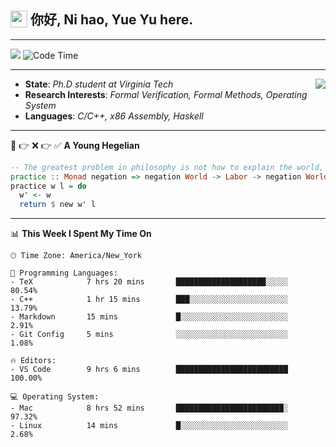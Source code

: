 <h2> <img style="vertical-align: text-bottom;" src=https://slackmojis.com/emojis/13253-yay-frog/download/ width=27> 你好, Ni hao, Yue Yu here. </h2>

---

![](https://shields.io/badge/dynamic/json?color=blue&amp;label=Visitors&amp;query=value&amp;url=https://api.countapi.xyz/hit/fishjump.fishjump) ![Code Time](https://img.shields.io/badge/Code%20Time-208%20hrs%2025%20mins-blue)

---

<img align='right' src=https://slackmojis.com/emojis/5264-coding/download> </td>

- **State**: *Ph.D student at Virginia Tech*
- **Research Interests**: *Formal Verification, Formal Methods, Operating System*
- **Languages**: *C/C++, x86 Assembly, Haskell*

---

🚫 👉 ❌ 👉 ✅ **A Young Hegelian**

``` haskell
-- The greatest problem in philosophy is not how to explain the world, but how to change it.
practice :: Monad negation => negation World -> Labor -> negation World
practice w l = do
  w' <- w
  return $ new w' l
```

---


📊 **This Week I Spent My Time On** 

```text
🕑︎ Time Zone: America/New_York

💬 Programming Languages:
- TeX            7 hrs 20 mins       ████████████████████░░░░░     80.54%
- C++            1 hr 15 mins        ███░░░░░░░░░░░░░░░░░░░░░░     13.79%
- Markdown       15 mins             █░░░░░░░░░░░░░░░░░░░░░░░░     2.91%
- Git Config     5 mins              ░░░░░░░░░░░░░░░░░░░░░░░░░     1.08%

🔥 Editors:
- VS Code        9 hrs 6 mins        █████████████████████████     100.00%

💻 Operating System:
- Mac            8 hrs 52 mins       ████████████████████████░     97.32%
- Linux          14 mins             █░░░░░░░░░░░░░░░░░░░░░░░░     2.68%
```

